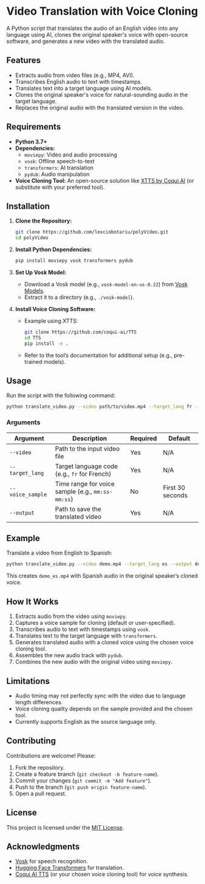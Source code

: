# Video Translation with Voice Cloning

A Python script that translates the audio of an English video into any language using AI, clones the original speaker's voice with open-source software, and generates a new video with the translated audio.

## Features

- Extracts audio from video files (e.g., MP4, AVI).
- Transcribes English audio to text with timestamps.
- Translates text into a target language using AI models.
- Clones the original speaker's voice for natural-sounding audio in the target language.
- Replaces the original audio with the translated version in the video.

## Requirements

- **Python 3.7+**
- **Dependencies:**
  - `moviepy`: Video and audio processing
  - `vosk`: Offline speech-to-text
  - `transformers`: AI translation
  - `pydub`: Audio manipulation
- **Voice Cloning Tool:** An open-source solution like [XTTS by Coqui AI](https://github.com/coqui-ai/TTS) (or substitute with your preferred tool).

## Installation

1. **Clone the Repository:**
   ```bash
   git clone https://github.com/lexciobotariu/polyVideo.git
   cd polyVideo
   ```

2. **Install Python Dependencies:**
   ```bash
   pip install moviepy vosk transformers pydub
   ```

3. **Set Up Vosk Model:**
   - Download a Vosk model (e.g., `vosk-model-en-us-0.22`) from [Vosk Models](https://alphacephei.com/vosk/models).
   - Extract it to a directory (e.g., `./vosk-model`).

4. **Install Voice Cloning Software:**
   - Example using XTTS:
     ```bash
     git clone https://github.com/coqui-ai/TTS
     cd TTS
     pip install -e .
     ```
   - Refer to the tool’s documentation for additional setup (e.g., pre-trained models).

## Usage

Run the script with the following command:

```bash
python translate_video.py --video path/to/video.mp4 --target_lang fr --voice_sample 00:01:00-00:01:30 --output path/to/output.mp4
```

### Arguments
| Argument         | Description                                      | Required | Default                |
|------------------|--------------------------------------------------|----------|------------------------|
| `--video`        | Path to the input video file                    | Yes      | N/A                    |
| `--target_lang`  | Target language code (e.g., `fr` for French)    | Yes      | N/A                    |
| `--voice_sample` | Time range for voice sample (e.g., `mm:ss-mm:ss`) | No       | First 30 seconds       |
| `--output`       | Path to save the translated video               | Yes      | N/A                    |

## Example

Translate a video from English to Spanish:

```bash
python translate_video.py --video demo.mp4 --target_lang es --output demo_es.mp4
```

This creates `demo_es.mp4` with Spanish audio in the original speaker’s cloned voice.

## How It Works

1. Extracts audio from the video using `moviepy`.
2. Captures a voice sample for cloning (default or user-specified).
3. Transcribes audio to text with timestamps using `vosk`.
4. Translates text to the target language with `transformers`.
5. Generates translated audio with a cloned voice using the chosen voice cloning tool.
6. Assembles the new audio track with `pydub`.
7. Combines the new audio with the original video using `moviepy`.

## Limitations

- Audio timing may not perfectly sync with the video due to language length differences.
- Voice cloning quality depends on the sample provided and the chosen tool.
- Currently supports English as the source language only.

## Contributing

Contributions are welcome! Please:
1. Fork the repository.
2. Create a feature branch (`git checkout -b feature-name`).
3. Commit your changes (`git commit -m "Add feature"`).
4. Push to the branch (`git push origin feature-name`).
5. Open a pull request.

## License

This project is licensed under the [MIT License](LICENSE).

## Acknowledgments

- [Vosk](https://alphacephei.com/vosk/) for speech recognition.
- [Hugging Face Transformers](https://huggingface.co/docs/transformers) for translation.
- [Coqui AI TTS](https://github.com/coqui-ai/TTS) (or your chosen voice cloning tool) for voice synthesis.
